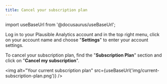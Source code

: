 ```yaml
---
title: Cancel your subscription plan
---
```


import useBaseUrl from '@docusaurus/useBaseUrl';

Log in to your Plausible Analytics account and in the top right menu, click on your account name and choose "**Settings**" to enter your account settings.

To cancel your subscription plan, find the "**Subscription Plan**" section and click on "**Cancel my subscription**".

<img alt="Your current subscription plan" src={useBaseUrl('img/current-subscription-plan.png')} />
